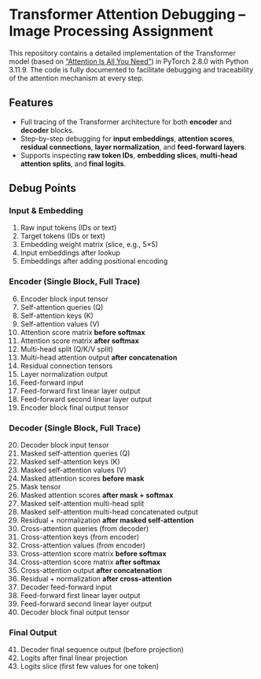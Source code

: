 # Transformer Attention Debugging – Image Processing Assignment

This repository contains a detailed implementation of the Transformer model (based on [“Attention Is All You Need”](https://arxiv.org/abs/1706.03762)) in PyTorch 2.8.0 with Python 3.11.9. The code is fully documented to facilitate debugging and traceability of the attention mechanism at every step.

## Features

* Full tracing of the Transformer architecture for both **encoder** and **decoder** blocks.
* Step-by-step debugging for **input embeddings**, **attention scores**, **residual connections**, **layer normalization**, and **feed-forward layers**.
* Supports inspecting **raw token IDs**, **embedding slices**, **multi-head attention splits**, and **final logits**.

## Debug Points

### Input & Embedding

1. Raw input tokens (IDs or text)
2. Target tokens (IDs or text)
3. Embedding weight matrix (slice, e.g., 5×5)
4. Input embeddings after lookup
5. Embeddings after adding positional encoding

### Encoder (Single Block, Full Trace)

6. Encoder block input tensor
7. Self-attention queries (Q)
8. Self-attention keys (K)
9. Self-attention values (V)
10. Attention score matrix **before softmax**
11. Attention score matrix **after softmax**
12. Multi-head split (Q/K/V split)
13. Multi-head attention output **after concatenation**
14. Residual connection tensors
15. Layer normalization output
16. Feed-forward input
17. Feed-forward first linear layer output
18. Feed-forward second linear layer output
19. Encoder block final output tensor

### Decoder (Single Block, Full Trace)

20. Decoder block input tensor
21. Masked self-attention queries (Q)
22. Masked self-attention keys (K)
23. Masked self-attention values (V)
24. Masked attention scores **before mask**
25. Mask tensor
26. Masked attention scores **after mask + softmax**
27. Masked self-attention multi-head split
28. Masked self-attention multi-head concatenated output
29. Residual + normalization **after masked self-attention**
30. Cross-attention queries (from decoder)
31. Cross-attention keys (from encoder)
32. Cross-attention values (from encoder)
33. Cross-attention score matrix **before softmax**
34. Cross-attention score matrix **after softmax**
35. Cross-attention output **after concatenation**
36. Residual + normalization **after cross-attention**
37. Decoder feed-forward input
38. Feed-forward first linear layer output
39. Feed-forward second linear layer output
40. Decoder block final output tensor

### Final Output

41. Decoder final sequence output (before projection)
42. Logits after final linear projection
43. Logits slice (first few values for one token)
